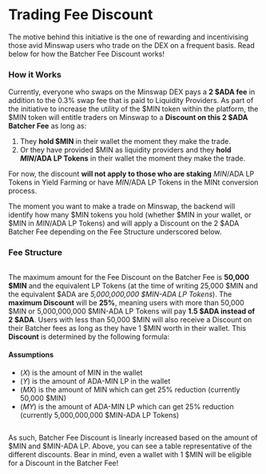# Trading Fee Discount

The motive behind this initiative is the one of rewarding and incentivising those avid Minswap users who trade on the DEX on a frequent basis. Read below for how the Batcher Fee Discount works!

### How it Works

Currently, everyone who swaps on the Minswap DEX pays a **2 $ADA fee** in addition to the 0.3% swap fee that is paid to Liquidity Providers. As part of the initiative to increase the utility of the $MIN token within the platform, the $MIN token will entitle traders on Minswap to a **Discount on this 2 $ADA Batcher Fee** as long as:

1. They **hold $MIN** in their wallet the moment they make the trade.&#x20;
2. Or they have provided $MIN as liquidity providers and they **hold $MIN/$ADA LP Tokens** in their wallet the moment they make the trade.

For now, the discount **will not apply to those who are staking** $MIN/$ADA LP Tokens in Yield Farming or have $MIN/$ADA LP Tokens in the MINt conversion process.

The moment you want to make a trade on Minswap, the backend will identify how many $MIN tokens you hold (whether $MIN in your wallet, or $MIN in $MIN/$ADA LP Tokens) and will apply a Discount on the 2 $ADA Batcher Fee depending on the Fee Structure underscored below.

### Fee Structure

<figure><img src="../../.gitbook/assets/image (3) (2).png" alt=""><figcaption></figcaption></figure>

The maximum amount for the Fee Discount on the Batcher Fee is **50,000 $MIN** and the equivalent LP Tokens (at the time of writing 25,000 $MIN and the equivalent $ADA are _5,000,000,000 $MIN-ADA LP Tokens_). The **maximum Discount** will be **25%**, meaning users with more than 50,000 $MIN or 5,000,000,000 $MIN-ADA LP Tokens will pay **1.5 $ADA instead of 2 $ADA**. Users with less than 50,000 $MIN will also receive a Discount on their Batcher fees as long as they have 1 $MIN worth in their wallet. This **Discount** is determined by the following formula:

#### Assumptions

* (_X_) is the amount of MIN in the wallet
* (_Y_) is the amount of ADA-MIN LP in the wallet
* (_MX_) is the amount of MIN which can get 25% reduction (currently 50,000 $MIN)&#x20;
* (_MY_) is the amount of ADA-MIN LP which can get 25% reduction (currently 5,000,000,000 $MIN-ADA LP Tokens)

<figure><img src="../../.gitbook/assets/Screenshot 2022-09-15 221602.jpg" alt=""><figcaption></figcaption></figure>

As such, Batcher Fee Discount is linearly increased based on the amount of $MIN and $MIN-ADA LP. Above, you can see a table representative of the different discounts. Bear in mind, even a wallet with 1 $MIN will be eligible for a Discount in the Batcher Fee!
